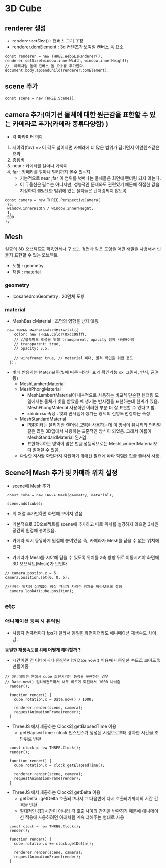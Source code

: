 # 3D Cube

## renderer 생성

- renderer.setSize() : 캔버스 크기 조정
- renderer.domElement : 3d 컨텐츠가 보여질 캔버스 돔 요소

```
const renderer = new THREE.WebGL1Renderer();
renderer.setSize(window.innerWidth, window.innerHeight);
//  아래처럼 돔에 캔버스 돔 요소를 추가한다.
document.body.appendChild(renderer.domElement);
```

## scene 추가

```
const scene = new THREE.Scene();
```

## camera 추가(여기선 물체에 대한 원근감을 표한할 수 있는 카메라로 추가(카메라 종류다양함) )

- 각 파라미터 의미

1.  시야각(fov) => 이 각도 넓어지면 카메라에 더 많은 범위가 담기면서 어안렌즈같은 효과
2.  종횡비
3.  near : 카메라를 얼마나 가까이
4.  far : 카메라를 얼마나 멀리까지 볼수 있는지
    - 기본적으로 near ,far 이 범위를 벗어나는 물체들은 화면에 렌더링 되지 않는다.
    - 이 두옵션은 필수는 아니지만, 성능적인 문제와도 관련있기 때문에 적절한 값을 지정하여 불필요한 범위에 있는 물체들은 렌더링되지 않도록

```
const camera = new THREE.PerspectiveCamera(
 75,
 window.innerWidth / window.innerHeight,
 1,
 500
);
```

## Mesh

일종의 3D 오브젝트로 직육면체나 구 또는 평면과 같은 도형을 어떤 재질을 사용해서 만들지 표현할 수 있는 오브젝트

- 도형 : geometry
- 재질 : material

### geometry

- IcosahedronGeometry : 20면체 도형

### material

- MeshBasicMaterial : 조명의 영향을 받지 않음.

```
 new THREE.MeshStandardMaterial({
    color: new THREE.Color(0xcc99ff),
    // //불투명도 조절을 위해 transparent, opacity 함께 사용해야함
    // transparent: true,
    // opacity: 0.5,

    // wireframe: true, // meterial 뼈대, 골격 확인을 위한 용도
  });
```

- 빛에 반응하는 Material들(빛에 따른 다양한 효과 확인가능 ex. 그림자, 반사, 굴절 등)
  - MeshLambertMaterial
  * MeshPhongMaterial
    - MeshLambertMaterial이 내부적으로 사용하는 비교적 단순한 렌더링 모델에서는 물체가 빛을 받았을 때 생기는 반사점을 표현하는데 한계가 있음. MeshPhongMaterial 사용하면 이러한 부분 더 잘 표현할 수 있다고 함.
    - shininess 속성 : 빛의 반사점에 생기는 광택의 선명도 변경하는 속성
  * MeshStandardMaterial
    - PBR이라는 물리기반 렌더링 모델을 사용하는데 이 방식이 유니티와 언리얼 같은 많은 3D앱에서 사용하는 표준적인 방식이 되었음. 그래서 이름이 MeshStandardMaterial 된거임.
    * 표현해야하는 영역이 많은 만큼 성능적으로는 MeshLambertMaterial보다 떨어질 수 있음.
  * 다양한 저사양 화면까지 지원하기 위해선 필요에 따라 적절한 것을 골라서 사용.

## Scene에 Mash 추가 및 카메라 위치 설정

- scene에 Mesh 추가

```
 const cube = new THREE.Mesh(geometry, material);

 scene.add(cube);
```

- 위 처럼 추가만하면 화면에 보이지 않음.

* 기본적으로 3D오브젝트를 scene에 추가하고 따로 위치를 설정하지 않으면 3차원 공간의 원점에 놓여있음.

- 카메라 역시 동일하게 원점에 놓여있음. 즉, 카메라가 Mesh를 담을 수 없는 위치에 있다.

* 카메라가 Mesh를 시야에 담을 수 있도록 위치를 z축 방향 뒤로 이동시켜야 화면에 3D 오브젝트(Mesh)가 보인다

```
// camera.postion.z = 5;
camera.position.set(0, 0, 5);

//카메라 위치에 상관없이 항상 큐브가 자리한 위치를 바라보도록 설정
  camera.lookAt(cube.position);
```

## etc

### 애니메이션 등록 시 유의점

- 사용자 컴퓨터마다 fps가 달라서 동일한 화면이더라도 애니메이션 재생속도 차이남.

**동일한 재생속도를 위해 어떻게 해야할까 ?**

- 시간이란 건 어디에서나 동일하니까 Date.now() 이용해서 동일한 속도로 보이도록 만들어줌

```
// 애니메이션 안에서 cube 회전시키는 동작을 구현하는 경우
// Date.now() 밀리세컨드라서 너무 빠르게 회전해서 1000 나눠줌
  render();

  function render() {
    cube.rotation.x = Date.now() / 1000;

    renderer.render(scene, camera);
    requestAnimationFrame(render);
  }
```

- ThreeJS 에서 제공하는 Clock의 getElapsedTime 이용
  - getElapsedTime : clock 인스턴스가 생성된 시점으로부터 경과한 시간을 초단위로 반환

```
  const clock = new THREE.Clock();
  render();

  function render() {
    cube.rotation.x = clock.getElapsedTime();

    renderer.render(scene, camera);
    requestAnimationFrame(render);
  }
```

- ThreeJS 에서 제공하는 Clock의 getDelta 이용
  - getDelta : getDelta 호출되고나서 그 다음번에 다시 호출되기까지의 시간 간격을 반환
  * 절대적인 경과시간이 아니라 각 호출 사이의 간격을 반환하기 때문에 애니메이션 적용에 사용하려면 아래처럼 계속 더해주는 형태로 사용

```
  const clock = new THREE.Clock();
  render();

  function render() {
    cube.rotation.x += clock.getDelta();

    renderer.render(scene, camera);
    requestAnimationFrame(render);
  }
```
